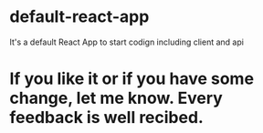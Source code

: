 # default-react-app
It's a default React App to start codign including client and api

<h1>If you like it or if you have some change, let me know. Every feedback is well recibed.</h1>
